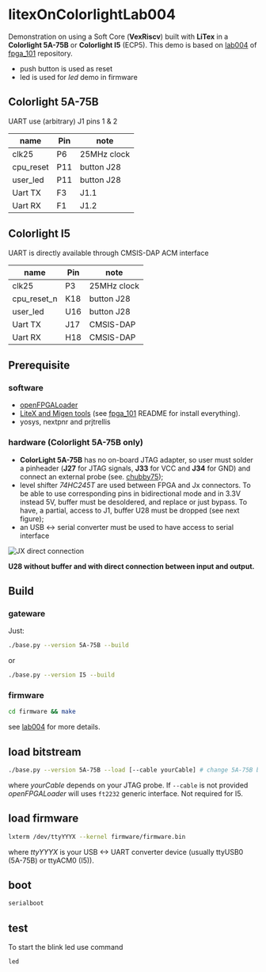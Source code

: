 # litexOnColorlightLab004

Demonstration on using a Soft Core (**VexRiscv**)
built with **LiTex** in a **Colorlight 5A-75B** or **Colorlight I5** (ECP5).
This demo is based on
[lab004][lab004] of [fpga_101][fpga_101] repository.

- push button is used as reset
- led is used for *led* demo in firmware

## Colorlight 5A-75B

UART use (arbitrary) J1 pins 1 & 2

| name      | Pin | note        |
|-----------|-----|-------------|
| clk25     | P6  | 25MHz clock |
| cpu_reset | P11 | button J28  |
| user_led  | P11 | button J28  |
| Uart TX   | F3  | J1.1        |
| Uart RX   | F1  | J1.2        |

## Colorlight I5

UART is directly available through CMSIS-DAP ACM interface

| name        | Pin | note        |
|-------------|-----|-------------|
| clk25       | P3  | 25MHz clock |
| cpu_reset_n | K18 | button J28  |
| user_led    | U16 | button J28  |
| Uart TX     | J17 | CMSIS-DAP   |
| Uart RX     | H18 | CMSIS-DAP   |

## Prerequisite

### software

- [openFPGALoader][openFPGALoader]
- [LiteX and Migen tools]() (see [fpga_101][fpga_101] README for install
  everything).
- yosys, nextpnr and prjtrellis

### hardware (Colorlight 5A-75B only)

- **ColorLight 5A-75B** has no on-board JTAG adapter, so user must solder a pinheader
  (**J27** for JTAG signals, **J33** for VCC and **J34** for GND) and connect an external probe (see.
  [chubby75](https://github.com/q3k/chubby75/tree/master/5a-75b));
- level shifter *74HC245T* are used between FPGA and Jx connectors. To be able
  to use corresponding pins in bidirectional mode and in 3.3V instead 5V, buffer
  must be desoldered, and replace or just bypass. To have, a partial, access to
  J1, buffer U28 must be dropped (see next figure);
- an USB <-> serial converter must be used to have access to serial interface

![JX direct connection](http://kmf2.trabucayre.com/colorLight5A-75b.jpg)

**U28 without buffer and with direct connection between input and output.**

## Build

### gateware
Just:
```bash
./base.py --version 5A-75B --build
```
or
```bash
./base.py --version I5 --build
```
### firmware
```bash
cd firmware && make
```
see [lab004] for more details.

## load bitstream
```bash
./base.py --version 5A-75B --load [--cable yourCable] # change 5A-75B by I5
```
where *yourCable* depends on your JTAG probe. If `--cable` is not provided
*openFPGALoader* will uses `ft2232` generic interface. Not required for I5.

## load firmware
```bash
lxterm /dev/ttyYYYX --kernel firmware/firmware.bin
```
where *ttyYYYX* is your USB <-> UART converter device (usually ttyUSB0 (5A-75B)
or ttyACM0 (I5)).

## boot
```bash
serialboot
```

## test
To start the blink led use command
```bash
led
```


[fpga_101]: https://github.com/litex-hub/fpga_101
[lab004]: https://github.com/litex-hub/fpga_101/tree/master/lab004
[openFPGALoader]: https://github.com/trabucayre/openFPGALoader

